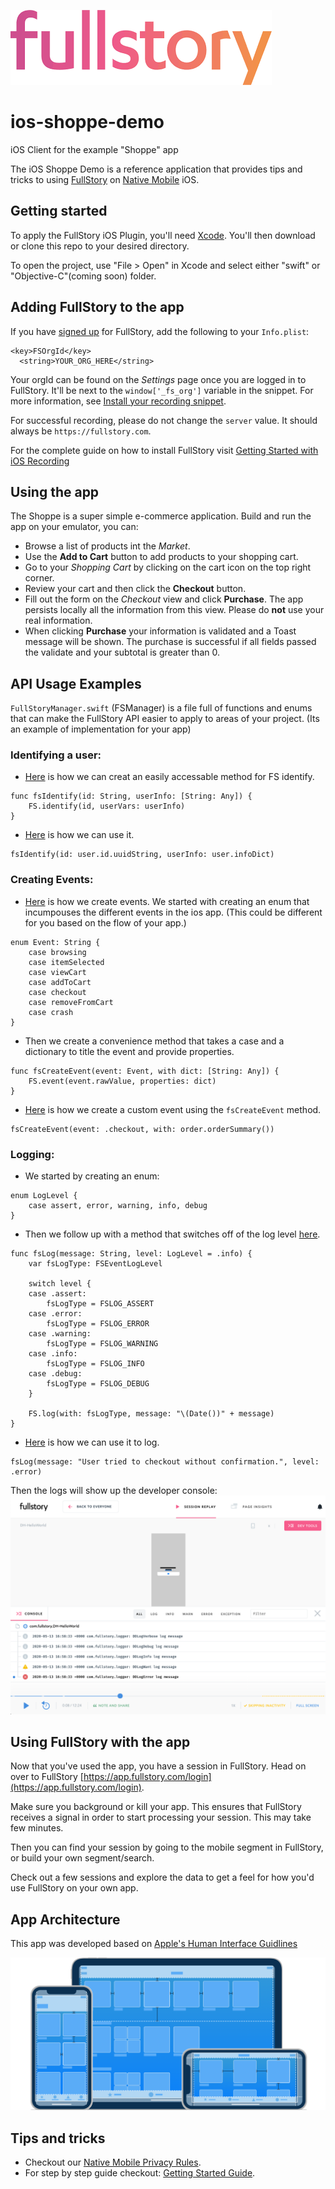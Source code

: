 ![Logo](readmeImages/fsLogo.png "FullStory Logo")

# ios-shoppe-demo
iOS Client for the example "Shoppe" app

The iOS Shoppe Demo is a reference application that provides tips and tricks to using [FullStory](https://www.fullstory.com/) on [Native Mobile](https://www.fullstory.com/mobile-apps/) iOS.

## Getting started

To apply the FullStory iOS Plugin, you'll need [Xcode](https://developer.apple.com/xcode). You'll then download or clone this repo to your desired directory.

To open the project, use "File > Open" in Xcode and select either "swift" or "Objective-C"(coming soon) folder.

## Adding FullStory to the app

If you have [signed up](https://www.fullstory.com/plans/) for FullStory, add the following to your `Info.plist`:
```
<key>FSOrgId</key>
  <string>YOUR_ORG_HERE</string>
```

Your orgId can be found on the _Settings_ page once you are logged in to FullStory.  It'll be next to the `window['_fs_org']` variable in the snippet.  For more information, see [Install your recording snippet](https://help.fullstory.com/hc/en-us/articles/360047075853).

For successful recording, please do not change the `server` value. It should always be `https://fullstory.com`.

For the complete guide on how to install FullStory visit [Getting Started with iOS Recording](https://help.fullstory.com/hc/en-us/articles/360042772333-Getting-Started-with-iOS-Recording)

## Using the app

The Shoppe is a super simple e-commerce application. Build and run the app on your emulator, you can:

- Browse a list of products int the _Market_.
- Use the **Add to Cart** button to add products to your shopping cart.
- Go to your _Shopping Cart_ by clicking on the cart icon on the top right corner.
- Review your cart and then click the **Checkout** button.
- Fill out the form on the _Checkout_ view and click **Purchase**. The app persists locally all the information from this view. Please do **not** use your real information.
- When clicking **Purchase** your information is validated and a Toast message will be shown. The purchase is successful if all fields passed the validate and your subtotal is greater than 0.

## API Usage Examples

`FullStoryManager.swift` (FSManager) is a file full of functions and enums that can make the FullStory API easier to apply to areas of your project. (Its an example of implementation for your app)

### Identifying a user:
- [Here](https://github.com/fullstorydev/ios-shoppe-demo/blob/c534166901d71f0dace44f85aee053242dd25caf/swift/ios-shoppe-demo/ServiceManagers/FullStoryManager.swift#L69) is how we can creat an easily accessable method for FS identify.
```
func fsIdentify(id: String, userInfo: [String: Any]) {
    FS.identify(id, userVars: userInfo)
}
```

- [Here](https://github.com/fullstorydev/ios-shoppe-demo/blob/c534166901d71f0dace44f85aee053242dd25caf/swift/ios-shoppe-demo/Views/StoreViewController.swift#L42) is how we can use it.
```
fsIdentify(id: user.id.uuidString, userInfo: user.infoDict)
```

### Creating Events:
- [Here](https://github.com/fullstorydev/ios-shoppe-demo/blob/c534166901d71f0dace44f85aee053242dd25caf/swift/ios-shoppe-demo/ServiceManagers/FullStoryManager.swift#L38) is how we create events. We started with creating an enum that incumpouses the different events in the ios app. (This could be different for you based on the flow of your app.)
```
enum Event: String {
    case browsing
    case itemSelected
    case viewCart
    case addToCart
    case checkout
    case removeFromCart
    case crash
}
```
- Then we create a convenience method that takes a case and a dictionary to title the event and provide properties.
```
func fsCreateEvent(event: Event, with dict: [String: Any]) {
    FS.event(event.rawValue, properties: dict)
}
```
- [Here](https://github.com/fullstorydev/ios-shoppe-demo/blob/c534166901d71f0dace44f85aee053242dd25caf/swift/ios-shoppe-demo/Views/CheckoutTableViewController.swift#L50) is how we create a custom event using the `fsCreateEvent` method.
```
fsCreateEvent(event: .checkout, with: order.orderSummary())
```

### Logging:
- We started by creating an enum:
```
enum LogLevel {
    case assert, error, warning, info, debug
}
```

- Then we follow up with a method that switches off of the log level [here](https://github.com/fullstorydev/ios-shoppe-demo/blob/c534166901d71f0dace44f85aee053242dd25caf/swift/ios-shoppe-demo/ServiceManagers/FullStoryManager.swift#L42).
```
func fsLog(message: String, level: LogLevel = .info) {
    var fsLogType: FSEventLogLevel

    switch level {
    case .assert:
        fsLogType = FSLOG_ASSERT
    case .error:
        fsLogType = FSLOG_ERROR
    case .warning:
        fsLogType = FSLOG_WARNING
    case .info:
        fsLogType = FSLOG_INFO
    case .debug:
        fsLogType = FSLOG_DEBUG
    }

    FS.log(with: fsLogType, message: "\(Date())" + message)
}
```
- [Here](https://github.com/fullstorydev/ios-shoppe-demo/blob/c534166901d71f0dace44f85aee053242dd25caf/swift/ios-shoppe-demo/Views/CheckoutTableViewController.swift#L56) is how we can use it to log.
```
fsLog(message: "User tried to checkout without confirmation.", level: .error)
```

Then the logs will show up the developer console:
![LogExample](readmeImages/logExample.png "FullStory Logo")

## Using FullStory with the app

Now that you've used the app, you have a session in FullStory. Head on over to FullStory [https://app.fullstory.com/login](https://app.fullstory.com/login).

Make sure you background or kill your app. This ensures that FullStory receives a signal in order to start processing your session. This may take few minutes.

Then you can find your session by going to the mobile segment in FullStory, or build your own segment/search.

Check out a few sessions and explore the data to get a feel for how you'd use FullStory on your own app.

## App Architecture

This app was developed based on [Apple's Human Interface Guidlines](https://developer.apple.com/design/human-interface-guidelines/ios/overview/themes/)

![Pic](readmeImages/design.png "iOS Design")

## Tips and tricks

- Checkout our [Native Mobile Privacy Rules](https://help.fullstory.com/hc/en-us/articles/360043356573-Native-Mobile-Privacy-Rules).
- For step by step guide checkout: [Getting Started Guide](https://help.fullstory.com/hc/en-us/articles/360042772333-Getting-Started-with-iOS-Recording).
